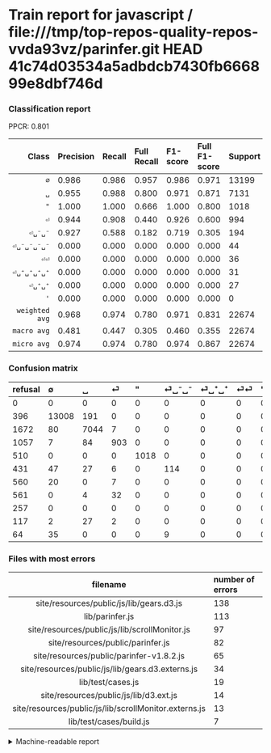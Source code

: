 # Train report for javascript / file:///tmp/top-repos-quality-repos-vvda93vz/parinfer.git HEAD 41c74d03534a5adbdcb7430fb666899e8dbf746d

### Classification report

PPCR: 0.801

| Class | Precision | Recall | Full Recall | F1-score | Full F1-score | Support | Full Support | PPCR |
|------:|:----------|:-------|:------------|:---------|:---------|:--------|:-------------|:-----|
| `∅` | 0.986| 0.986| 0.957| 0.986| 0.971| 13199| 13595| 0.971 |
| `␣` | 0.955| 0.988| 0.800| 0.971| 0.871| 7131| 8803| 0.810 |
| `"` | 1.000| 1.000| 0.666| 1.000| 0.800| 1018| 1528| 0.666 |
| `⏎` | 0.944| 0.908| 0.440| 0.926| 0.600| 994| 2051| 0.485 |
| `⏎␣⁻␣⁻` | 0.927| 0.588| 0.182| 0.719| 0.305| 194| 625| 0.310 |
| `⏎␣⁻␣⁻␣⁻␣⁻` | 0.000| 0.000| 0.000| 0.000| 0.000| 44| 108| 0.407 |
| `⏎⏎` | 0.000| 0.000| 0.000| 0.000| 0.000| 36| 597| 0.060 |
| `⏎␣⁺␣⁺␣⁺␣⁺` | 0.000| 0.000| 0.000| 0.000| 0.000| 31| 148| 0.209 |
| `⏎␣⁺␣⁺` | 0.000| 0.000| 0.000| 0.000| 0.000| 27| 587| 0.046 |
| `'` | 0.000| 0.000| 0.000| 0.000| 0.000| 0| 257| 0.000 |
| `weighted avg` | 0.968| 0.974| 0.780| 0.971| 0.831| 22674| 28299| 0.801 |
| `macro avg` | 0.481| 0.447| 0.305| 0.460| 0.355| 22674| 28299| 0.801 |
| `micro avg` | 0.974| 0.974| 0.780| 0.974| 0.867| 22674| 28299| 0.801 |

### Confusion matrix

|refusal|  ∅| ␣| ⏎| "| ⏎␣⁻␣⁻| ⏎␣⁺␣⁺| ⏎⏎| '| ⏎␣⁺␣⁺␣⁺␣⁺| ⏎␣⁻␣⁻␣⁻␣⁻| 
|:---|:---|:---|:---|:---|:---|:---|:---|:---|:---|:---|
|0 |0 |0 |0 |0 |0 |0 |0 |0 |0 |0 |
|396 |13008 |191 |0 |0 |0 |0 |0 |0 |0 |0 |
|1672 |80 |7044 |7 |0 |0 |0 |0 |0 |0 |0 |
|1057 |7 |84 |903 |0 |0 |0 |0 |0 |0 |0 |
|510 |0 |0 |0 |1018 |0 |0 |0 |0 |0 |0 |
|431 |47 |27 |6 |0 |114 |0 |0 |0 |0 |0 |
|560 |20 |0 |7 |0 |0 |0 |0 |0 |0 |0 |
|561 |0 |4 |32 |0 |0 |0 |0 |0 |0 |0 |
|257 |0 |0 |0 |0 |0 |0 |0 |0 |0 |0 |
|117 |2 |27 |2 |0 |0 |0 |0 |0 |0 |0 |
|64 |35 |0 |0 |0 |9 |0 |0 |0 |0 |0 |

### Files with most errors

| filename | number of errors|
|:----:|:-----|
| site/resources/public/js/lib/gears.d3.js | 138 |
| lib/parinfer.js | 113 |
| site/resources/public/js/lib/scrollMonitor.js | 97 |
| site/resources/public/parinfer.js | 82 |
| site/resources/public/parinfer-v1.8.2.js | 65 |
| site/resources/public/js/lib/gears.d3.externs.js | 34 |
| lib/test/cases.js | 19 |
| site/resources/public/js/lib/d3.ext.js | 14 |
| site/resources/public/js/lib/scrollMonitor.externs.js | 13 |
| lib/test/cases/build.js | 7 |

<details>
    <summary>Machine-readable report</summary>
```json
{
  "cl_report": {"\"": {"f1-score": 1.0, "precision": 1.0, "recall": 1.0, "support": 1018}, "\u0027": {"f1-score": 0.0, "precision": 0.0, "recall": 0.0, "support": 0}, "macro avg": {"f1-score": 0.4601501702790839, "precision": 0.48107918418270296, "recall": 0.44694085245438053, "support": 22674}, "micro avg": {"f1-score": 0.9741113169268766, "precision": 0.9741113169268766, "recall": 0.9741113169268766, "support": 22674}, "weighted avg": {"f1-score": 0.9707250146045145, "precision": 0.9681935969738115, "recall": 0.9741113169268766, "support": 22674}, "\u2205": {"f1-score": 0.9855292067580878, "precision": 0.9855292067580878, "recall": 0.9855292067580878, "support": 13199}, "\u23ce": {"f1-score": 0.9256791389031266, "precision": 0.9435736677115988, "recall": 0.9084507042253521, "support": 994}, "\u23ce\u23ce": {"f1-score": 0.0, "precision": 0.0, "recall": 0.0, "support": 36}, "\u23ce\u2423\u207a\u2423\u207a": {"f1-score": 0.0, "precision": 0.0, "recall": 0.0, "support": 27}, "\u23ce\u2423\u207a\u2423\u207a\u2423\u207a\u2423\u207a": {"f1-score": 0.0, "precision": 0.0, "recall": 0.0, "support": 31}, "\u23ce\u2423\u207b\u2423\u207b": {"f1-score": 0.719242902208202, "precision": 0.926829268292683, "recall": 0.5876288659793815, "support": 194}, "\u23ce\u2423\u207b\u2423\u207b\u2423\u207b\u2423\u207b": {"f1-score": 0.0, "precision": 0.0, "recall": 0.0, "support": 44}, "\u2423": {"f1-score": 0.9710504549214227, "precision": 0.9548596990646604, "recall": 0.9877997475809844, "support": 7131}},
  "cl_report_full": {"\"": {"f1-score": 0.7996857816182248, "precision": 1.0, "recall": 0.6662303664921466, "support": 1528}, "\u0027": {"f1-score": 0.0, "precision": 0.0, "recall": 0.0, "support": 257}, "macro avg": {"f1-score": 0.3546565774138666, "precision": 0.48107918418270296, "recall": 0.3045907521416471, "support": 28299}, "micro avg": {"f1-score": 0.8666156592705943, "precision": 0.9741113169268766, "recall": 0.7804869430015194, "support": 28299}, "weighted avg": {"f1-score": 0.8307328625444719, "precision": 0.9133339475565151, "recall": 0.7804869430015194, "support": 28299}, "\u2205": {"f1-score": 0.97096364857804, "precision": 0.9855292067580878, "recall": 0.956822361162192, "support": 13595}, "\u23ce": {"f1-score": 0.6003989361702128, "precision": 0.9435736677115988, "recall": 0.4402730375426621, "support": 2051}, "\u23ce\u23ce": {"f1-score": 0.0, "precision": 0.0, "recall": 0.0, "support": 597}, "\u23ce\u2423\u207a\u2423\u207a": {"f1-score": 0.0, "precision": 0.0, "recall": 0.0, "support": 587}, "\u23ce\u2423\u207a\u2423\u207a\u2423\u207a\u2423\u207a": {"f1-score": 0.0, "precision": 0.0, "recall": 0.0, "support": 148}, "\u23ce\u2423\u207b\u2423\u207b": {"f1-score": 0.3048128342245989, "precision": 0.926829268292683, "recall": 0.1824, "support": 625}, "\u23ce\u2423\u207b\u2423\u207b\u2423\u207b\u2423\u207b": {"f1-score": 0.0, "precision": 0.0, "recall": 0.0, "support": 108}, "\u2423": {"f1-score": 0.8707045735475895, "precision": 0.9548596990646604, "recall": 0.8001817562194706, "support": 8803}},
  "ppcr": 0.8012297254319941
}
```
</details>
